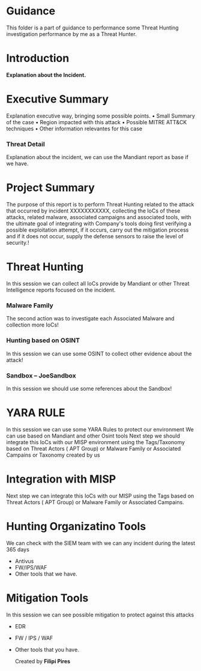 # Guidance

This folder is a part of guidance to performance some Threat Hunting investigation
performance by me as a Threat Hunter.

# Introduction

**Explanation about the Incident.**

# Executive Summary

Explanation executive way, bringing some possible points.
•	Small Summary of the case
•	Region impacted with this attack
•	Possible MITRE ATT&CK techniques
•	Other information relevantes for this case

### Threat Detail
Explanation about the incident, we can use the Mandiant report as base if we have.

# Project Summary 

The purpose of this report is to perform Threat Hunting related to the attack that occurred by incident XXXXXXXXXXX, collecting the IoCs of these attacks, related malware, associated campaigns and associated tools, with the ultimate goal of integrating with Company's tools doing first verifying a possible exploitation attempt, if it occurs, carry out the mitigation process and if it does not occur, supply the defense sensors to raise the level of security.!

# Threat Hunting

In this session we can collect all IoCs provide by Mandiant or other Threat Intelligence reports focused on the incident.

### Malware Family 

The second action was to investigate each Associated Malware and collection more IoCs!

### Hunting based on OSINT

In this session we can use some OSINT to collect other evidence about the attack!

### Sandbox – JoeSandbox

In this session we should use some references about the Sandbox!

# YARA RULE

In this session we can use some YARA Rules to protect our environment
We can use based on Mandiant and other Osint tools
Next step we should integrate this IoCs with our MISP environment using the Tags/Taxonomy based on Threat Actors ( APT Group) or Malware Family or Associated Campains or Taxonomy created by us

# Integration with MISP

Next step we can integrate this IoCs with our MISP using the Tags based
on Threat Actors ( APT Group) or Malware Family or Associated Campains.

# Hunting Organizatino Tools

We can check with the SIEM team with we can any incident during the
latest 365 days

- Antivus
- FW/IPS/WAF
- Other tools that we have.

# Mitigation Tools

In this session we can see possible mitigation to protect against this attacks
- EDR
- FW / IPS / WAF
- Other tools that you have.

  Created by **Filipi Pires**



